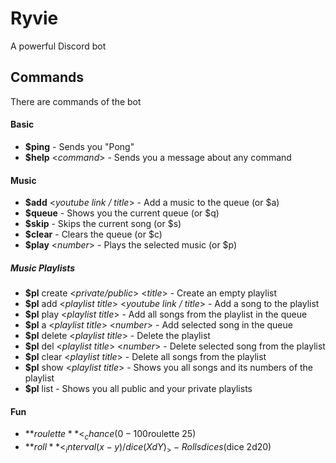 # Ryvie
A powerful Discord bot


## Commands

There are commands of the bot

#### Basic

* **$ping** - Sends you "Pong"
* **$help** <_command_> - Sends you a message about any command

#### Music

* **$add** <_youtube link / title_> - Add a music to the queue (or $a)
* **$queue** - Shows you the current queue (or $q)
* **$skip** - Skips the current song (or $s)
* **$clear** - Clears the queue (or $c)
* **$play** <_number_> - Plays the selected music (or $p)

##### Music Playlists

* **$pl** create <_private/public_> <_title_> - Create an empty playlist
* **$pl** add <_playlist title_> <_youtube link / title_>  - Add a song to the playlist
* **$pl** play <_playlist title_> - Add all songs from the playlist in the queue
* **$pl** a <_playlist title_> <_number_> - Add selected song in the queue
* **$pl** delete <_playlist title_> - Delete the playlist
* **$pl** del <_playlist title_> <_number_> - Delete selected song from the playlist
* **$pl** clear <_playlist title_> - Delete all songs from the playlist
* **$pl** show <_playlist title_> - Shows you all songs and its numbers of the playlist
* **$pl** list - Shows you all public and your private playlists

#### Fun

* **$roulette** <_chance (0 - 100%)_> - Bans you with the selected chance ($roulette 25)
* **$roll** <_interval (x-y) / dice (XdY)_> - Rolls dices ($dice 2d20)
